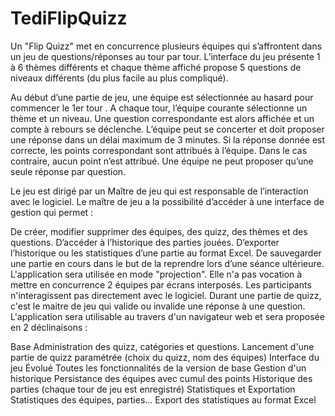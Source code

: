 # TediFlipQuizz
 
 Un "Flip Quizz" met en concurrence plusieurs équipes qui s’affrontent dans un jeu de questions/réponses au tour par tour. L’interface du jeu présente 1 à 6 thèmes différents et chaque thème affiché propose 5 questions de niveaux différents (du plus facile au plus compliqué).

Au début d’une partie de jeu, une équipe est sélectionnée au hasard pour commencer le 1er tour . A chaque tour, l’équipe courante sélectionne un thème et un niveau. Une question correspondante est alors affichée et un compte à rebours se déclenche. L’équipe peut se concerter et doit proposer une réponse dans un délai maximum de 3 minutes. Si la réponse donnée est correcte, les points correspondant sont attribués à l’équipe. Dans le cas contraire, aucun point n’est attribué. Une équipe ne peut proposer qu’une seule réponse par question.

Le jeu est dirigé par un Maître de jeu qui est responsable de l’interaction avec le logiciel. Le maître de jeu a la possibilité d’accéder à une interface de gestion qui permet :

De créer, modifier supprimer des équipes, des quizz, des thèmes et des questions.
D’accéder à l’historique des parties jouées.
D’exporter l’historique ou les statistiques d’une partie au format Excel.
De sauvegarder une partie en cours dans le but de la reprendre lors d’une séance ultérieure.
L'application sera utilisée en mode "projection". Elle n'a pas vocation à mettre en concurrence 2 équipes par écrans interposés. Les participants n'interagissent pas directement avec le logiciel. Durant une partie de quizz, c'est le maitre de jeu qui valide ou invalide une réponse à une question. L'application sera utilisable au travers d'un navigateur web et sera proposée en 2 déclinaisons :

Base
Administration des quizz, catégories et questions.
Lancement d'une partie de quizz paramétrée (choix du quizz, nom des équipes)
Interface du jeu
Évolué
Toutes les fonctionnalités de la version de base
Gestion d'un historique
Persistance des équipes avec cumul des points
Historique des parties (chaque tour de jeu est enregistré)
Statistiques et Exportation
Statistiques des équipes, parties…
Export des statistiques au format Excel
